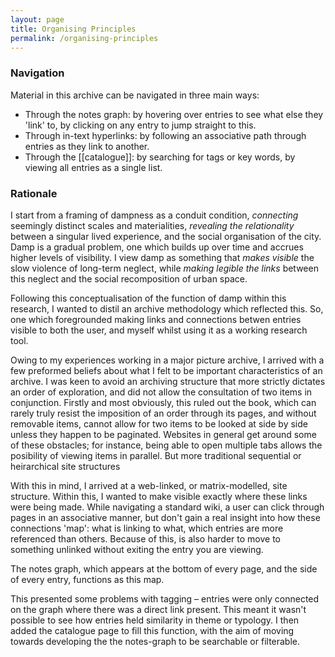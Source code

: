 ```yaml
---
layout: page
title: Organising Principles
permalink: /organising-principles
---
```


### Navigation

Material in this archive can be navigated in three main ways:

- Through the notes graph: by hovering over entries to see what else they 'link' to, by clicking on any entry to jump straight to this.   
- Through in-text hyperlinks: by following an associative path through entries as they link to another.  
- Through the [[catalogue]]: by searching for tags or key words, by viewing all entries as a single list. 

### Rationale

I start from a framing of dampness as a conduit condition, *connecting* seemingly distinct scales and materialities, *revealing the relationality* between a singular lived experience, and the social organisation of the city. Damp is a gradual problem, one which builds up over time and accrues higher levels of visibility. I view damp as something that *makes visible* the slow violence  of long-term neglect, while *making legible the links* between this neglect and the social recomposition of urban space. 

Following this conceptualisation of the function of damp within this research, I wanted to distil an archive methodology which reflected this. So, one which foregrounded making links and connections betwen entries visible to both the user, and myself whilst using it as a working research tool.       

Owing to my experiences working in a major picture archive, I arrived with a few preformed beliefs about what I felt to be important characteristics of an archive. I was keen to avoid an archiving structure that more strictly dictates an order of exploration, and did not allow the consultation of two items in conjunction. Firstly and most obviously, this ruled out the book, which can rarely truly resist the imposition of an order through its pages, and without removable items, cannot allow for two items to be looked at side by side unless they happen to be paginated. Websites in general get around some of these obstacles; for instance, being able to open multiple tabs allows the posibility of viewing items in parallel. But more traditional sequential or heirarchical site structures 

With this in mind, I arrived at a web-linked, or matrix-modelled, site structure. Within this, I wanted to make visible exactly where these links were being made. While navigating a standard wiki, a user can click through pages in an associative manner, but don't gain a real insight into how these connections 'map': what is linking to what, which entries are more referenced than others. Because of this, is also harder to move to something unlinked without exiting the entry you are viewing. 

The notes graph, which appears at the bottom of every page, and the side of every entry, functions as this map. 

This presented some problems with tagging – entries were only connected on the graph where there was a direct link present. This meant it wasn't possible to see how entries held similarity in theme or typology. I then added the catalogue page to fill this function, with the aim of moving towards developing the the notes-graph to be searchable or filterable. 